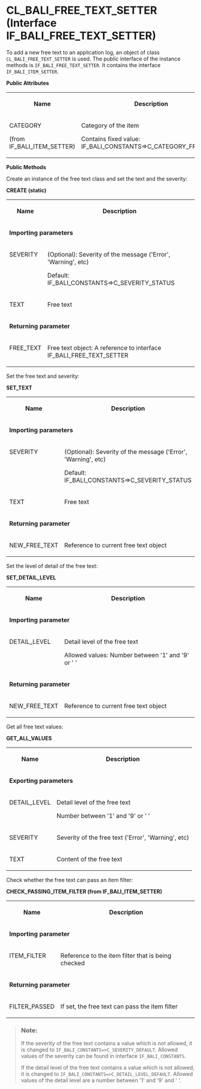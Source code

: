 <!-- loiof8387789309344baafcf9a05bbe8059c -->

# CL\_BALI\_FREE\_TEXT\_SETTER \(Interface IF\_BALI\_FREE\_TEXT\_SETTER\)

To add a new free text to an application log, an object of class `CL_BALI_FREE_TEXT_SETTER` is used. The public interface of the instance methods is `IF_BALI_FREE_TEXT_SETTER`. It contains the interface `IF_BALI_ITEM_SETTER`.

**Public Attributes**


<table>
<tr>
<th valign="top">

Name

</th>
<th valign="top">

Description

</th>
</tr>
<tr>
<td valign="top">

CATEGORY

\(from IF\_BALI\_ITEM\_SETTER\)

</td>
<td valign="top">

Category of the item

Contains fixed value: IF\_BALI\_CONSTANTS=\>C\_CATEGORY\_FREE\_TEXT

</td>
</tr>
</table>

**Public Methods**



Create an instance of the free text class and set the text and the severity:

**CREATE \(static\)**


<table>
<tr>
<th valign="top">

Name

</th>
<th valign="top">

Description

</th>
</tr>
<tr>
<td valign="top" colspan="2">

**Importing parameters**

</td>
</tr>
<tr>
<td valign="top">

SEVERITY

</td>
<td valign="top">

\(Optional\): Severity of the message \('Error', 'Warning', etc\)

Default: IF\_BALI\_CONSTANTS=\>C\_SEVERITY\_STATUS

</td>
</tr>
<tr>
<td valign="top">

TEXT

</td>
<td valign="top">

Free text

</td>
</tr>
<tr>
<td valign="top" colspan="2">

**Returning parameter**

</td>
</tr>
<tr>
<td valign="top">

FREE\_TEXT

</td>
<td valign="top">

Free text object: A reference to interface IF\_BALI\_FREE\_TEXT\_SETTER

</td>
</tr>
</table>



Set the free text and severity:

**SET\_TEXT**


<table>
<tr>
<th valign="top">

Name

</th>
<th valign="top">

Description

</th>
</tr>
<tr>
<td valign="top" colspan="2">

**Importing parameters**

</td>
</tr>
<tr>
<td valign="top">

SEVERITY

</td>
<td valign="top">

\(Optional\): Severity of the message \('Error', 'Warning', etc\)

Default: IF\_BALI\_CONSTANTS=\>C\_SEVERITY\_STATUS

</td>
</tr>
<tr>
<td valign="top">

TEXT

</td>
<td valign="top">

Free text

</td>
</tr>
<tr>
<td valign="top" colspan="2">

**Returning parameter**

</td>
</tr>
<tr>
<td valign="top">

NEW\_FREE\_TEXT

</td>
<td valign="top">

Reference to current free text object

</td>
</tr>
</table>



Set the level of detail of the free text:

**SET\_DETAIL\_LEVEL**


<table>
<tr>
<th valign="top">

Name

</th>
<th valign="top">

Description

</th>
</tr>
<tr>
<td valign="top" colspan="2">

**Importing parameter**

</td>
</tr>
<tr>
<td valign="top">

DETAIL\_LEVEL

</td>
<td valign="top">

Detail level of the free text

Allowed values: Number between '1' and '9' or ' '

</td>
</tr>
<tr>
<td valign="top" colspan="2">

**Returning parameter**

</td>
</tr>
<tr>
<td valign="top">

NEW\_FREE\_TEXT

</td>
<td valign="top">

Reference to current free text object

</td>
</tr>
</table>



Get all free text values:

**GET\_ALL\_VALUES**


<table>
<tr>
<th valign="top">

Name

</th>
<th valign="top">

Description

</th>
</tr>
<tr>
<td valign="top" colspan="2">

**Exporting parameters**

</td>
</tr>
<tr>
<td valign="top">

DETAIL\_LEVEL

</td>
<td valign="top">

Detail level of the free text

Number between '1' and '9' or ' '

</td>
</tr>
<tr>
<td valign="top">

SEVERITY

</td>
<td valign="top">

Severity of the free text \('Error', 'Warning', etc\)

</td>
</tr>
<tr>
<td valign="top">

TEXT

</td>
<td valign="top">

Content of the free text

</td>
</tr>
</table>



Check whether the free text can pass an item filter:

**CHECK\_PASSING\_ITEM\_FILTER \(from IF\_BALI\_ITEM\_SETTER\)**


<table>
<tr>
<th valign="top">

Name

</th>
<th valign="top">

Description

</th>
</tr>
<tr>
<td valign="top" colspan="2">

**Importing parameter**

</td>
</tr>
<tr>
<td valign="top">

ITEM\_FILTER

</td>
<td valign="top">

Reference to the item filter that is being checked

</td>
</tr>
<tr>
<td valign="top" colspan="2">

**Returning parameter**

</td>
</tr>
<tr>
<td valign="top">

FILTER\_PASSED

</td>
<td valign="top">

If set, the free text can pass the item filter

</td>
</tr>
</table>



> ### Note:  
> If the severity of the free text contains a value which is not allowed, it is changed to `IF_BALI_CONSTANTS=>C_SEVERITY_DEFAULT`. Allowed values of the severity can be found in interface `IF_BALI_CONSTANTS`.
> 
> If the detail level of the free text contains a value which is not allowed, it is changed to `IF_BALI_CONSTANTS=>C_DETAIL_LEVEL_DEFAULT`. Allowed values of the detail level are a number between '1' and '9' and ' '.

